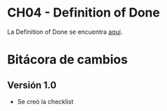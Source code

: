 # CH04 - Definition of Done

La Definition of Done se encuentra [aquí](https://docs.google.com/spreadsheets/d/1HUk4Y9nVMfCSRb2vzTe6rGy8G_wqu5D2fWeUC2w25wo/edit#gid=796495081).

# Bitácora de cambios

## Versión 1.0
  - Se creó la checklist
